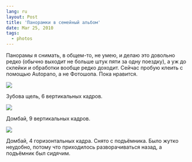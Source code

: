 ```yaml
---
lang: ru
layout: Post
title: 'Панорамки в семейный альбом'
date: Mar 25, 2010
tags:
  - photos
---
```


Панорамы я снимать, в общем-то, не умею, и делаю это довольно редко (обычно выходит не больше штук пяти за одну поездку), а уж до склейки и обработки вообще редко доходит. Сейчас пробую клеить с помощью Autopano, а не Фотошопа. Пока нравится.

![](/images/blog/2009-09-17-5D-Green-Mountains-Pano-Artem-Sapegin.jpg)

Зубова щель, 6 вертикальных кадров.

<!--more-->

![](photo://2009-07-21_5D_9056_Artem_Sapegin)

Домбай, 9 вертикальных кадров.

![](/images/blog/2009-07-21-5D-Dombai-Elevator-Pano-Artem-Sapegin.jpg)

Домбай, 4 горизонтальных кадра. Снято с подъёмника. Было жутко неудобно, потому что приходилось разворачиваться назад, а подъёмник был сидячим.
